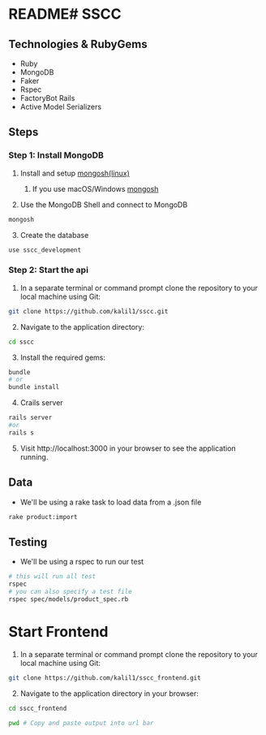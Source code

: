 # README# SSCC 


## Technologies & RubyGems
- Ruby
- MongoDB
- Faker
- Rspec
- FactoryBot Rails
- Active Model Serializers

## Steps
### Step 1: Install MongoDB
1. Install and setup [mongosh(linux)](https://www.cherryservers.com/blog/how-to-install-and-start-using-mongodb-on-ubuntu-20-04)
    1. If you use macOS/Windows [mongosh](https://www.mongodb.com/docs/mongodb-shell/install/#install-mongosh)
    <!-- 2. Which is numbered -->
    
2. Use the MongoDB Shell and connect to MongoDB 
```sh
mongosh
```
3. Create the database
```
use sscc_development 
```
### Step 2: Start the api
1. In a separate terminal or command prompt clone the repository to your local machine using Git:
```sh
git clone https://github.com/kalil1/sscc.git
```
2. Navigate to the application directory:
```sh
cd sscc
```
3. Install the required gems:
```sh
bundle 
# or
bundle install
```
4. Crails server
```sh
rails server
#or
rails s
```
5. Visit http://localhost:3000 in your browser to see the application running.

## Data
* We'll be using a rake task to load data from a .json file
```sh
rake product:import
```

## Testing
* We'll be using a rspec to run our test
```sh
# this will run all test
rspec 
# you can also specify a test file
rspec spec/models/product_spec.rb 
```

# Start Frontend
1. In a separate terminal or command prompt clone the repository to your local machine using Git:
```sh
git clone https://github.com/kalil1/sscc_frontend.git
```
2. Navigate to the application directory in your browser:
```sh
cd sscc_frontend

pwd # Copy and paste output into url bar

```
